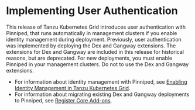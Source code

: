 # Implementing User Authentication

This release of Tanzu Kubernetes Grid introduces user authentication with Pinniped, that runs automatically in management clusters if you enable identity management during deployment. Previously, user authentication was implemented by deploying the Dex and Gangway extensions. The extensions for Dex and Gangway are included in this release for historical reasons, but are deprecated. For new deployments, you must enable Pinniped in your management clusters. Do not to use the Dex and Gangway extensions.

- For information about identity management with Pinniped, see [Enabling Identity Management in Tanzu Kubernetes Grid](../mgmt-clusters/enabling-id-mgmt.md).
- For information about migrating existing Dex and Gangway deployments to Pinniped, see [Register Core Add-ons](../upgrade-tkg/addons.md).
